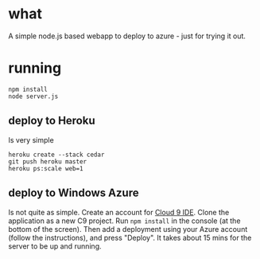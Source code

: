 # what

A simple node.js based webapp to deploy to azure - just for trying it out.

# running

    npm install
    node server.js


## deploy to Heroku

Is very simple

    heroku create --stack cedar
    git push heroku master
    heroku ps:scale web=1


## deploy to Windows Azure

Is not quite as simple. Create an account for [Cloud 9 IDE](http://c9.io). Clone the application as a new C9 project. Run `npm install` in the console (at the bottom of the screen). Then add a deployment using your Azure account (follow the instructions), and press "Deploy". It takes about 15 mins for the server to be up and running.

